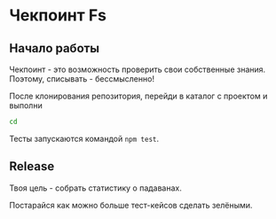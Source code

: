 # Чекпоинт Fs

## Начало работы

Чекпоинт - это возможность проверить свои собственные знания. Поэтому, 
списывать - бессмысленно!

После клонирования репозитория, перейди в каталог с проектом и выполни
```bash
cd
```

Тесты запускаются командой `npm test`.

## Release

Твоя цель - собрать статистику о падаванах.

Постарайся как можно больше тест-кейсов сделать зелёными.
